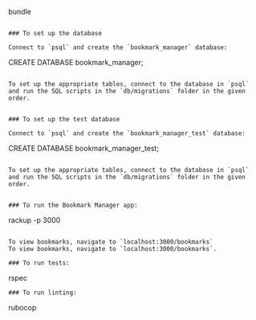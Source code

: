 bundle
```

### To set up the database

Connect to `psql` and create the `bookmark_manager` database:

```
CREATE DATABASE bookmark_manager;
```

To set up the appropriate tables, connect to the database in `psql` and run the SQL scripts in the `db/migrations` folder in the given order.


### To set up the test database

Connect to `psql` and create the `bookmark_manager_test` database:

```
CREATE DATABASE bookmark_manager_test;
```

To set up the appropriate tables, connect to the database in `psql` and run the SQL scripts in the `db/migrations` folder in the given order.


### To run the Bookmark Manager app:

```
rackup -p 3000
```

To view bookmarks, navigate to `localhost:3000/bookmarks`
To view bookmarks, navigate to `localhost:3000/bookmarks`.

### To run tests:

```
rspec
```
### To run linting:
```
rubocop
```